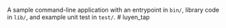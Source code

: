 A sample command-line application with an entrypoint in `bin/`, library code
in `lib/`, and example unit test in `test/`.
#   l u y e n _ t a p  
 